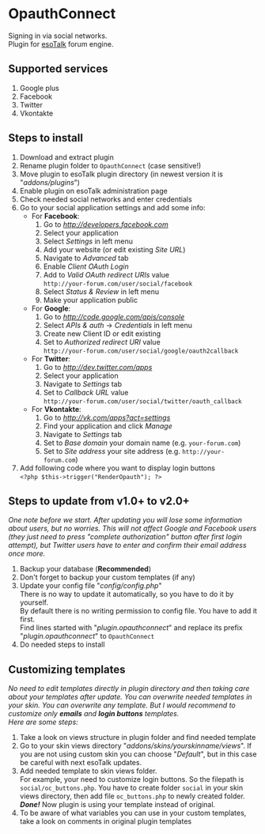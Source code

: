 OpauthConnect
=============

Signing in via social networks.  
Plugin for [esoTalk](http://esotalk.org) forum engine.

Supported services
------------------

1. Google plus
2. Facebook
3. Twitter
4. Vkontakte

Steps to install
----------------

1. Download and extract plugin
2. Rename plugin folder to `OpauthConnect` (case sensitive!)
3. Move plugin to esoTalk plugin directory (in newest version it is "*addons/plugins*")
4. Enable plugin on esoTalk administration page
5. Check needed social networks and enter credentials
6. Go to your social application settings and add some info:  
    * For **Facebook**:
        1. Go to *http://developers.facebook.com*
        2. Select your application
        3. Select *Settings* in left menu
        4. Add your website (or edit existing *Site URL*)
        5. Navigate to *Advanced* tab
        6. Enable *Client OAuth Login*
        7. Add to *Valid OAuth redirect URIs* value  
           `http://your-forum.com/user/social/facebook`
        8. Select *Status & Review* in left menu
        9. Make your application public
    * For **Google**:
        1. Go to *http://code.google.com/apis/console*
        2. Select *APIs & auth* -> *Credentials* in left menu
        3. Create new Client ID or edit existing
        4. Set to *Authorized redirect URI* value  
           `http://your-forum.com/user/social/google/oauth2callback`  
    * For **Twitter**:
        1. Go to *http://dev.twitter.com/apps*
        2. Select your application
        3. Navigate to *Settings* tab
        4. Set to *Callback URL* value  
           `http://your-forum.com/user/social/twitter/oauth_callback`  
    * For **Vkontakte**:
        1. Go to *http://vk.com/apps?act=settings*
        2. Find your application and click *Manage*
        3. Navigate to *Settings* tab
        4. Set to *Base domain* your domain name (e.g. `your-forum.com`)
        5. Set to *Site address* your site address (e.g. `http://your-forum.com`)
7. Add following code where you want to display login buttons  
`<?php $this->trigger("RenderOpauth"); ?>`

Steps to update from v1.0+ to v2.0+
-----------------------------------

*One note before we start. After updating you will lose some information about users, but no worries. 
This will not affect Google and Facebook users (they just need to press "complete authorization" button after first login attempt), 
but Twitter users have to enter and confirm their email address once more.*

1. Backup your database (**Recommended**)
2. Don't forget to backup your custom templates (if any)
3. Update your config file "*config/config.php*"  
There is no way to update it automatically, so you have to do it by yourself.  
By default there is no writing permission to config file. You have to add it first.  
Find lines started with "*plugin.opauthconnect*" and replace its prefix "*plugin.opauthconnect*" to `OpauthConnect`
4. Do needed steps to install

Customizing templates
---------------------

*No need to edit templates directly in plugin directory and then taking care about your templates after update. 
You can overwrite needed templates in your skin. 
You can overwrite any template. But I would recommend to customize only **emails** and **login buttons** templates.  
Here are some steps:*

1. Take a look on views structure in plugin folder and find needed template
2. Go to your skin views directory "*addons/skins/yourskinname/views*". If you are not using custom skin you can choose "*Default*", but 
in this case be careful with next esoTalk updates.
3. Add needed template to skin views folder.  
For example, your need to customize login buttons. So the filepath is `social/oc_buttons.php`. 
You have to create folder `social` in your skin views directory, then add file `oc_buttons.php` to newly created folder.  
***Done!*** Now plugin is using your template instead of original.
4. To be aware of what variables you can use in your custom templates, take a look on comments in original plugin templates